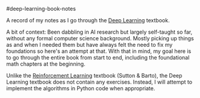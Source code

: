 #deep-learning-book-notes

A record of my notes as I go through the [Deep Learning](https://www.deeplearningbook.org/) textbook.

A bit of context: Been dabbling in AI research but largely self-taught so far, without any formal computer science background. Mostly picking up things as and when I needed them but have always felt the need to fix my foundations so here's an attempt at that. With that in mind, my goal here is to go through the entire book from start to end, including the foundational math chapters at the beginning.

Unlike the [Reinforcement Learning](http://incompleteideas.net/book/the-book-2nd.html) textbook (Sutton & Barto), the Deep Learning textbook does not contain any exercises. Instead, I will attempt to implement the algorithms in Python code when appropriate.

